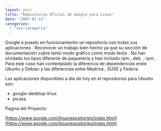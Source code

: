 ```yaml
---
layout: post
title: "Repositorio Oficial de Google para Linux"
date: "2007-07-11"
categories: 
  - "sin-categoria"
---
```


Google a puesto en funcionamiento un repositorio con todas sus aplicaciones . Reconocer un trabajo bien hecho ya que su sección de documentación cubre tanto modo gráfico como modo texto . No han olvidado los tipos diferente de paquetería y han incluido rpm , deb  , rpm . Para este caso han contemplado la diferencia de dependencias entre Ubuntu y Debian y las diferencias entre Madriva , SUSE y Fedora.

Las aplicaciones disponibles a día de hoy en el repositorios para Ubuntu son:

- google-desktop-linux
- picasa

Pagina del Proyecto:

[https://www.google.com/linuxrepositories/index.html](https://www.google.com/linuxrepositories/index.html)
